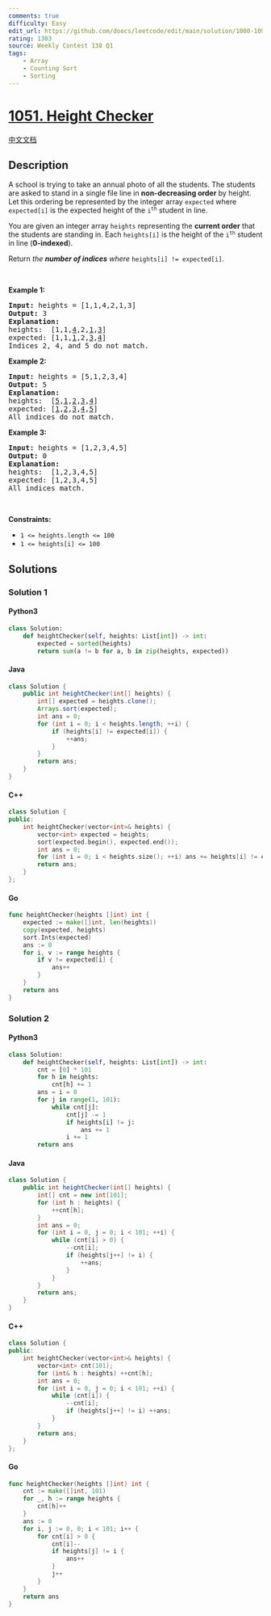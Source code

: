 ```yaml
---
comments: true
difficulty: Easy
edit_url: https://github.com/doocs/leetcode/edit/main/solution/1000-1099/1051.Height%20Checker/README_EN.md
rating: 1303
source: Weekly Contest 138 Q1
tags:
    - Array
    - Counting Sort
    - Sorting
---
```


<!-- problem:start -->

# [1051. Height Checker](https://leetcode.com/problems/height-checker)

[中文文档](/solution/1000-1099/1051.Height%20Checker/README.md)

## Description

<!-- description:start -->

<p>A school is trying to take an annual photo of all the students. The students are asked to stand in a single file line in <strong>non-decreasing order</strong> by height. Let this ordering be represented by the integer array <code>expected</code> where <code>expected[i]</code> is the expected height of the <code>i<sup>th</sup></code> student in line.</p>

<p>You are given an integer array <code>heights</code> representing the <strong>current order</strong> that the students are standing in. Each <code>heights[i]</code> is the height of the <code>i<sup>th</sup></code> student in line (<strong>0-indexed</strong>).</p>

<p>Return <em>the <strong>number of indices</strong> where </em><code>heights[i] != expected[i]</code>.</p>

<p>&nbsp;</p>
<p><strong class="example">Example 1:</strong></p>

<pre>
<strong>Input:</strong> heights = [1,1,4,2,1,3]
<strong>Output:</strong> 3
<strong>Explanation:</strong> 
heights:  [1,1,<u>4</u>,2,<u>1</u>,<u>3</u>]
expected: [1,1,<u>1</u>,2,<u>3</u>,<u>4</u>]
Indices 2, 4, and 5 do not match.
</pre>

<p><strong class="example">Example 2:</strong></p>

<pre>
<strong>Input:</strong> heights = [5,1,2,3,4]
<strong>Output:</strong> 5
<strong>Explanation:</strong>
heights:  [<u>5</u>,<u>1</u>,<u>2</u>,<u>3</u>,<u>4</u>]
expected: [<u>1</u>,<u>2</u>,<u>3</u>,<u>4</u>,<u>5</u>]
All indices do not match.
</pre>

<p><strong class="example">Example 3:</strong></p>

<pre>
<strong>Input:</strong> heights = [1,2,3,4,5]
<strong>Output:</strong> 0
<strong>Explanation:</strong>
heights:  [1,2,3,4,5]
expected: [1,2,3,4,5]
All indices match.
</pre>

<p>&nbsp;</p>
<p><strong>Constraints:</strong></p>

<ul>
	<li><code>1 &lt;= heights.length &lt;= 100</code></li>
	<li><code>1 &lt;= heights[i] &lt;= 100</code></li>
</ul>

<!-- description:end -->

## Solutions

<!-- solution:start -->

### Solution 1

<!-- tabs:start -->

#### Python3

```python
class Solution:
    def heightChecker(self, heights: List[int]) -> int:
        expected = sorted(heights)
        return sum(a != b for a, b in zip(heights, expected))
```

#### Java

```java
class Solution {
    public int heightChecker(int[] heights) {
        int[] expected = heights.clone();
        Arrays.sort(expected);
        int ans = 0;
        for (int i = 0; i < heights.length; ++i) {
            if (heights[i] != expected[i]) {
                ++ans;
            }
        }
        return ans;
    }
}
```

#### C++

```cpp
class Solution {
public:
    int heightChecker(vector<int>& heights) {
        vector<int> expected = heights;
        sort(expected.begin(), expected.end());
        int ans = 0;
        for (int i = 0; i < heights.size(); ++i) ans += heights[i] != expected[i];
        return ans;
    }
};
```

#### Go

```go
func heightChecker(heights []int) int {
	expected := make([]int, len(heights))
	copy(expected, heights)
	sort.Ints(expected)
	ans := 0
	for i, v := range heights {
		if v != expected[i] {
			ans++
		}
	}
	return ans
}
```

<!-- tabs:end -->

<!-- solution:end -->

<!-- solution:start -->

### Solution 2

<!-- tabs:start -->

#### Python3

```python
class Solution:
    def heightChecker(self, heights: List[int]) -> int:
        cnt = [0] * 101
        for h in heights:
            cnt[h] += 1
        ans = i = 0
        for j in range(1, 101):
            while cnt[j]:
                cnt[j] -= 1
                if heights[i] != j:
                    ans += 1
                i += 1
        return ans
```

#### Java

```java
class Solution {
    public int heightChecker(int[] heights) {
        int[] cnt = new int[101];
        for (int h : heights) {
            ++cnt[h];
        }
        int ans = 0;
        for (int i = 0, j = 0; i < 101; ++i) {
            while (cnt[i] > 0) {
                --cnt[i];
                if (heights[j++] != i) {
                    ++ans;
                }
            }
        }
        return ans;
    }
}
```

#### C++

```cpp
class Solution {
public:
    int heightChecker(vector<int>& heights) {
        vector<int> cnt(101);
        for (int& h : heights) ++cnt[h];
        int ans = 0;
        for (int i = 0, j = 0; i < 101; ++i) {
            while (cnt[i]) {
                --cnt[i];
                if (heights[j++] != i) ++ans;
            }
        }
        return ans;
    }
};
```

#### Go

```go
func heightChecker(heights []int) int {
	cnt := make([]int, 101)
	for _, h := range heights {
		cnt[h]++
	}
	ans := 0
	for i, j := 0, 0; i < 101; i++ {
		for cnt[i] > 0 {
			cnt[i]--
			if heights[j] != i {
				ans++
			}
			j++
		}
	}
	return ans
}
```

<!-- tabs:end -->

<!-- solution:end -->

<!-- problem:end -->
